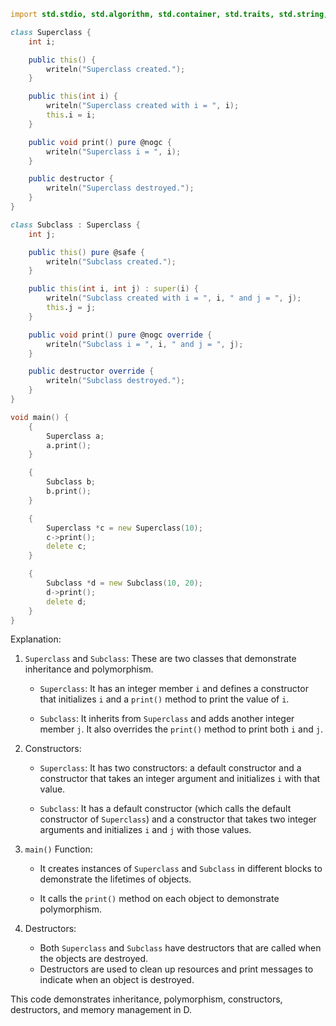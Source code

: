 ```d
import std.stdio, std.algorithm, std.container, std.traits, std.string, std.numeric, std.range;

class Superclass {
    int i;

    public this() {
        writeln("Superclass created.");
    }

    public this(int i) {
        writeln("Superclass created with i = ", i);
        this.i = i;
    }

    public void print() pure @nogc {
        writeln("Superclass i = ", i);
    }

    public destructor {
        writeln("Superclass destroyed.");
    }
}

class Subclass : Superclass {
    int j;

    public this() pure @safe {
        writeln("Subclass created.");
    }

    public this(int i, int j) : super(i) {
        writeln("Subclass created with i = ", i, " and j = ", j);
        this.j = j;
    }

    public void print() pure @nogc override {
        writeln("Subclass i = ", i, " and j = ", j);
    }

    public destructor override {
        writeln("Subclass destroyed.");
    }
}

void main() {
    {
        Superclass a;
        a.print();
    }

    {
        Subclass b;
        b.print();
    }

    {
        Superclass *c = new Superclass(10);
        c->print();
        delete c;
    }

    {
        Subclass *d = new Subclass(10, 20);
        d->print();
        delete d;
    }
}
```
Explanation:

1. `Superclass` and `Subclass`: These are two classes that demonstrate inheritance and polymorphism.

   - `Superclass`: It has an integer member `i` and defines a constructor that initializes `i` and a `print()` method to print the value of `i`.

   - `Subclass`: It inherits from `Superclass` and adds another integer member `j`. It also overrides the `print()` method to print both `i` and `j`.

2. Constructors:

   - `Superclass`: It has two constructors: a default constructor and a constructor that takes an integer argument and initializes `i` with that value.

   - `Subclass`: It has a default constructor (which calls the default constructor of `Superclass`) and a constructor that takes two integer arguments and initializes `i` and `j` with those values.

3. `main()` Function:

   - It creates instances of `Superclass` and `Subclass` in different blocks to demonstrate the lifetimes of objects.

   - It calls the `print()` method on each object to demonstrate polymorphism.

4. Destructors:

   - Both `Superclass` and `Subclass` have destructors that are called when the objects are destroyed.
   - Destructors are used to clean up resources and print messages to indicate when an object is destroyed.

This code demonstrates inheritance, polymorphism, constructors, destructors, and memory management in D.